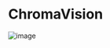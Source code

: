 # ChromaVision

![image](https://github.com/user-attachments/assets/e05bd459-7dd0-46d1-bfce-335247d02e6b)
